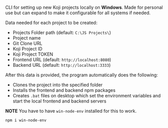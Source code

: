 CLI for setting up new Koji projects locally on **Windows**. Made for personal use but can expand to make it configurable for all systems if needed.

Data needed for each project to be created:
- Projects Folder path (default: `C:\JS Projects\`)
- Project name
- Git Clone URL
- Koji Project ID
- Koji Project TOKEN
- Frontend URL (default: `http://localhost:8080`)
- Backend URL (default: `http://localhost:3333`)


After this data is provided, the program automatically does the following:
- Clones the project into the specified folder
- Installs the frontend and backend npm packages
- Creates `.bat` files on desktop which set the environment variables and start the local frontend and backend servers

**NOTE**
You have to have `win-node-env` installed for this to work.

```
npm i win-node-env
```